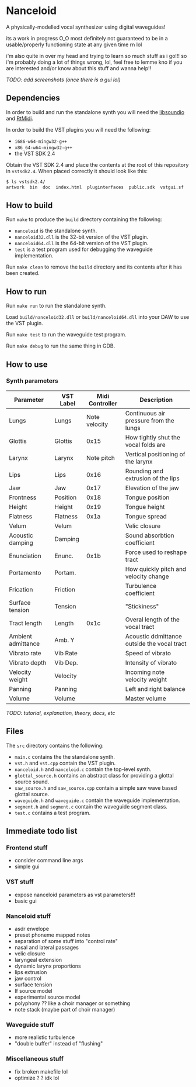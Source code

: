 # Nanceloid

A physically-modelled vocal synthesizer using digital waveguides!

its a work in progress O_O
most definitely not guaranteed to be in a usable/properly functioning state at any given time rn lol

i'm also quite in over my head and trying to learn so much stuff as i go!!! so i'm probably doing a lot of things wrong, lol, feel free to lemme kno if you are interested and/or know about this stuff and wanna help!!

_TODO: add screenshots (once there is a gui lol)_

## Dependencies

In order to build and run the standalone synth you will need the [libsoundio](http://libsound.io/) and [RtMidi](https://github.com/thestk/rtmidi).

In order to build the VST plugins you will need the following:
- `i686-w64-mingw32-g++`
- `x86_64-w64-mingw32-g++`
- the VST SDK 2.4

Obtain the VST SDK 2.4 and place the contents at the root of this repository in `vstsdk2.4`.
When placed correctly it should look like this:
```bash
$ ls vstsdk2.4/
artwork  bin  doc  index.html  pluginterfaces  public.sdk  vstgui.sf
```

## How to build

Run `make` to produce the `build` directory containing the following:
- `nanceloid` is the standalone synth.
- `nanceloid32.dll` is the 32-bit version of the VST plugin.
- `nanceloid64.dll` is the 64-bit version of the VST plugin.
- `test` is a test program used for debugging the waveguide implementation.

Run `make clean` to remove the `build` directory and its contents after it has been created.

## How to run

Run `make run` to run the standalone synth.

Load `build/nanceloid32.dll` or `build/nanceloid64.dll` into your DAW to use the VST plugin.

Run `make test` to run the waveguide test program.

Run `make debug` to run the same thing in GDB.

## How to use

### Synth parameters

| Parameter          | VST Label | Midi Controller | Description                                 |
|--------------------|-----------|-----------------|---------------------------------------------|
| Lungs              | Lungs     | Note velocity   | Continuous air pressure from the lungs      |
| Glottis            | Glottis   | 0x15            | How tightly shut the vocal folds are        |
| Larynx             | Larynx    | Note pitch      | Vertical positioning of the larynx          |
| Lips               | Lips      | 0x16            | Rounding and extrusion of the lips          |
| Jaw                | Jaw       | 0x17            | Elevation of the jaw                        |
| Frontness          | Position  | 0x18            | Tongue position                             |
| Height             | Height    | 0x19            | Tongue height                               |
| Flatness           | Flatness  | 0x1a            | Tongue spread                               |
| Velum              | Velum     |                 | Velic closure                               |
| Acoustic damping   | Damping   |                 | Sound absorbtion coefficient                |
| Enunciation        | Enunc.    | 0x1b            | Force used to reshape tract                 |
| Portamento         | Portam.   |                 | How quickly pitch and velocity change       |
| Frication          | Friction  |                 | Turbulence coefficient                      |
| Surface tension    | Tension   |                 | "Stickiness"                                |
| Tract length       | Length    | 0x1c            | Overal length of the vocal tract            |
| Ambient admittance | Amb. Y    |                 | Acoustic ddmittance outside the vocal tract |
| Vibrato rate       | Vib Rate  |                 | Speed of vibrato                            |
| Vibrato depth      | Vib Dep.  |                 | Intensity of vibrato                        |
| Velocity weight    | Velocity  |                 | Incoming note velocity weight               |
| Panning            | Panning   |                 | Left and right balance                      |
| Volume             | Volume    |                 | Master volume                               |

_TODO: tutorial, explanation, theory, docs, etc_

## Files

The `src` directory contains the following:
- `main.c` contains the the standalone synth.
- `vst.h` and `vst.cpp` contain the VST plugin.
- `nanceloid.h` and `nanceloid.c` contain the top-level synth.
- `glottal_source.h` contains an abstract class for providing a glottal source sound.
- `saw_source.h` and `saw_source.cpp` contain a simple saw wave based glottal source.
- `waveguide.h` and `waveguide.c` contain the waveguide implementation.
- `segment.h` and `segment.c` contain the waveguide segment class.
- `test.c` contains a test program.

## Immediate todo list

### Frontend stuff
- consider command line args
- simple gui

### VST stuff
- expose nanceloid parameters as vst parameters!!!
- basic gui

### Nanceloid stuff
- asdr envelope
- preset phoneme mapped notes
- separation of some stuff into "control rate"
- nasal and lateral passages
- velic closure
- laryngeal extension
- dynamic larynx proportions
- lips extrusion
- jaw control
- surface tension
- lf source model
- experimental source model
- polyphony ?? like a choir manager or something
- note stack (maybe part of choir manager)

### Waveguide stuff
- more realistic turbulence
- "double buffer" instead of "flushing"

### Miscellaneous stuff
- fix broken makefile lol
- optimize ? ? idk lol
